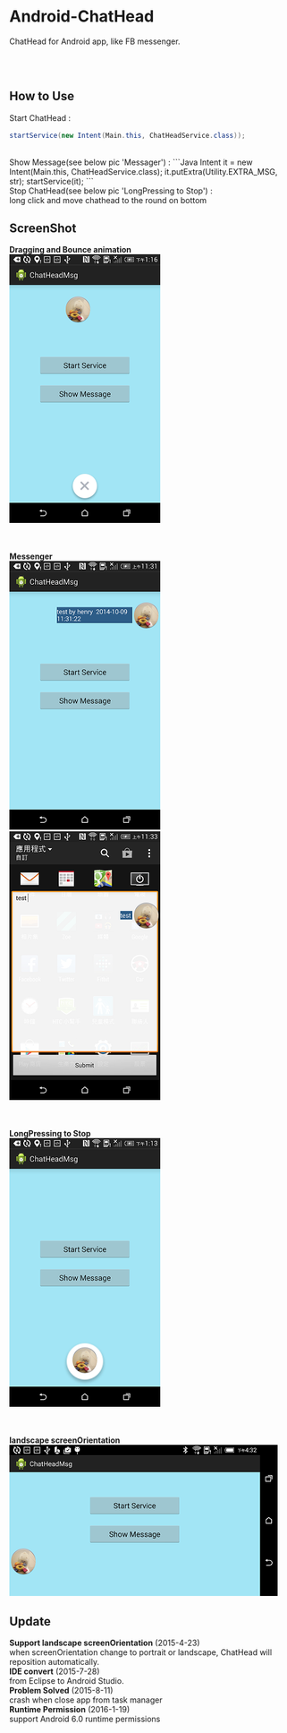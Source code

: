 Android-ChatHead
===========

ChatHead for Android app, like FB messenger.

<br/><br/>

How to Use
-----------
Start ChatHead :
```Java
startService(new Intent(Main.this, ChatHeadService.class));
```
<br/>
Show Message(see below pic 'Messager') :
```Java
Intent it = new Intent(Main.this, ChatHeadService.class);
it.putExtra(Utility.EXTRA_MSG, str);
startService(it);
```
<br/>
Stop ChatHead(see below pic 'LongPressing to Stop') :<br/>
long click and move chathead to the round on bottom


ScreenShot
-----------
**Dragging and Bounce animation**<br/>
![](app/src/main/assets/drag.png)

<br/><br/>
**Messenger**<br/>
![](app/src/main/assets/messenger1.png)
<br/>
![](app/src/main/assets/messenger2.png)

<br/><br/>
**LongPressing to Stop**<br/>
![](app/src/main/assets/pic_delete.png)

<br/><br/>
**landscape screenOrientation**<br/>
![](app/src/main/assets/landscape.png)

Update
-----------
**Support landscape screenOrientation** (2015-4-23)<br/>
when screenOrientation change to portrait or landscape, ChatHead will reposition automatically.
<br/>
**IDE convert** (2015-7-28)<br/>
from Eclipse to Android Studio.
<br/>
**Problem Solved** (2015-8-11)<br/>
crash when close app from task manager
<br/>
**Runtime Permission** (2016-1-19)<br/>
support Android 6.0 runtime permissions

